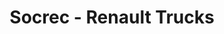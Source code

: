 ---
title: "Socrec - Renault Trucks"
url: /creil/socrec-renault-trucks/
shop: réparation de voitures
---